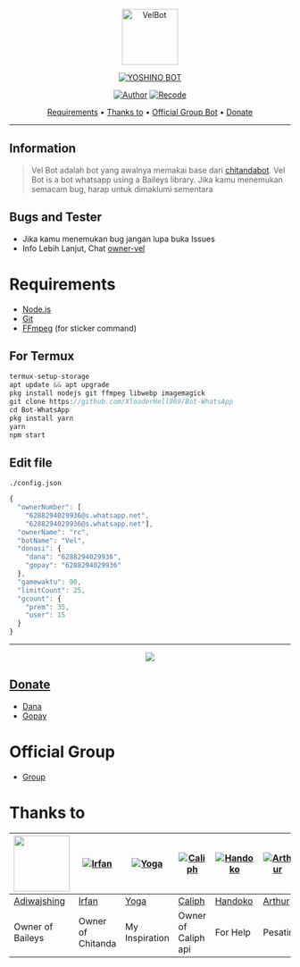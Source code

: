 <p align="center">
<img src="https://d.top4top.io/p_2736lxm6m0.jpg" alt="VelBot" width="100"/>


</p>
<p align="center">
<a href="#"><img title="YOSHINO BOT" src="https://img.shields.io/badge/Vel Bot-green?colorA=%23ff0000&colorB=%23017e40&style=for-the-badge"></a>
</p>
<p align="center">
<a href="https://github.com/rtwone"><img title="Author" src="https://img.shields.io/badge/Author-Irfan-red.svg?style=for-the-badge&logo=github"></a>
<a href="https://github.com/XloaderHell969"><img title="Recode" src="https://img.shields.io/badge/Recode-Xloader-red.svg?style=for-the-badge&logo=github"></a>
</p>

<p align="center">
  <a href="https://github.com/XloaderHell969/Bot-WhatsApp#requirements">Requirements</a> •
  <a href="https://github.com/XloaderHell969/Bot-WhatsAppt#thanks-to">Thanks to</a> •
  <a href="https://github.com/XloaderHell969/Bot-WhatsApp#Official-Group"> Official Group Bot</a> •
  <a href="https://github.com/XloaderHell969/Bot-WhatsApp#donate">Donate</a>
</p>
</div>

---

## Information
> Vel Bot adalah bot yang awalnya memakai base dari [chitandabot](https://github.com/rtwone/chitandabot). Vel Bot is a bot whatsapp using a Baileys library.
> Jika kamu menemukan semacam bug, harap untuk dimaklumi sementara

## Bugs and Tester
* Jika kamu menemukan bug jangan lupa buka Issues
* Info Lebih Lanjut, Chat [owner-vel](https://wa.me/6288294029936)

# Requirements
* [Node.js](https://nodejs.org/en/)
* [Git](https://git-scm.com/downloads)
* [FFmpeg](https://github.com/BtbN/FFmpeg-Builds/releases/download/autobuild-2020-12-08-13-03/ffmpeg-n4.3.1-26-gca55240b8c-win64-gpl-4.3.zip) (for sticker command)

## For Termux
```ts
termux-setup-storage
apt update && apt upgrade
pkg install nodejs git ffmpeg libwebp imagemagick
git clone https://github.com/XloaderHell969/Bot-WhatsApp
cd Bot-WhatsApp
pkg install yarn
yarn
npm start
```

## Edit file
`./config.json`
```ts
{
  "ownerNumber": [
    "6288294029936@s.whatsapp.net",
    "6288294029936@s.whatsapp.net"],
  "ownerName": "rc",
  "botName": "Vel",
  "donasi": {
	"dana": "6288294029936",
	"gopay": "6288294029936"
  },
  "gamewaktu": 90,
  "limitCount": 25,
  "gcount": {
	"prem": 35,
	"user": 15
  }
}

```
----------

<p align="center">
  <a href="https://youtu.be/PA9QA5Sw6tk"><img src="https://i.ibb.co/GJyCkYn/Anonymous-logo-402778.jpg" />
</p>

## Donate
- [Dana](https://wa.me/6288294029936?text=Bang+mau+donasi)
- [Gopay](https://wa.me/6288294029936?text=Bang+mau+donasi)

# Official Group
- [Group](https://t.me/@VenLinXD)

# Thanks to
<a href="https://github.com/adiwajshing"><img src="https://github.com/adiwajshing.png?size=100" width="100" height="100"></a> | [![Irfan](https://github.com/rtwone.png?size=100)](https://github.com/rtwone) | [![Yoga](https://github.com/YogGanz.png?size=100)](https://github.com/YogGanz) | [![Caliph](http://github.com/caliphdev.png?size=100)](http://github.com/caliphdev) | [![Handoko](http://github.com/handoko19.png?size=100)](http://github.com/handoko19) | [![Arthur](http://github.com/arthur-md.png?size=100)](http://github.com/arthur-md) | [![Riy](http://github.com/riycoders.png?size=100)](http://github.com/riycoders)
----|----|----|----|----|----|----
[Adiwajshing](https://github.com/adiwajshing) | [Irfan](https://github.com/rtwone) | [Yoga](https://github.com/YogGanz) | [Caliph](https://github.com/caliphdev) | [Handoko](https://github.com/handoko19) | [Arthur](https://github.com/arthur-md) | [Riy](https://github.com/riycoders)
Owner of Baileys | Owner of Chitanda | My Inspiration | Owner of Caliph api | For Help | Pesatir | Owner of Yoshino
